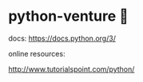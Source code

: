 # python-venture :rocket:


docs:	https://docs.python.org/3/

online resources:

http://www.tutorialspoint.com/python/
